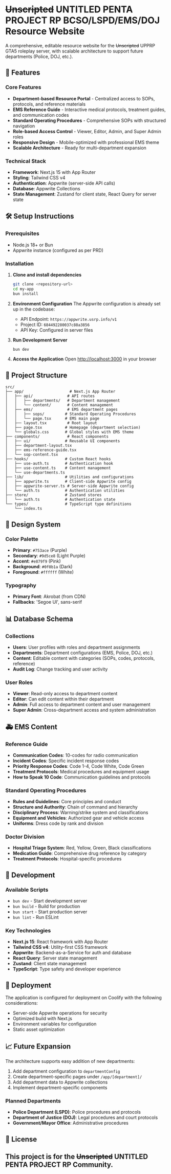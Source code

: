 # ~~Unscripted~~ UNTITLED PENTA PROJECT RP BCSO/LSPD/EMS/DOJ Resource Website

A comprehensive, editable resource website for the ~~Unscripted~~ UPPRP GTA5 roleplay server, with scalable architecture to support future departments (Police, DOJ, etc.).

## 🚀 Features

### Core Features
- **Department-based Resource Portal** - Centralized access to SOPs, protocols, and reference materials
- **EMS Reference Guide** - Interactive medical protocols, treatment guides, and communication codes
- **Standard Operating Procedures** - Comprehensive SOPs with structured navigation
- **Role-based Access Control** - Viewer, Editor, Admin, and Super Admin roles
- **Responsive Design** - Mobile-optimized with professional EMS theme
- **Scalable Architecture** - Ready for multi-department expansion

### Technical Stack
- **Framework**: Next.js 15 with App Router
- **Styling**: Tailwind CSS v4
- **Authentication**: Appwrite (server-side API calls)
- **Database**: Appwrite Collections
- **State Management**: Zustand for client state, React Query for server state

## 🛠️ Setup Instructions

### Prerequisites
- Node.js 18+ or Bun
- Appwrite instance (configured as per PRD)

### Installation

1. **Clone and install dependencies**
   ```bash
   git clone <repository-url>
   cd my-app
   bun install
   ```

2. **Environment Configuration**
   The Appwrite configuration is already set up in the codebase:
   - API Endpoint: `https://appwrite.usrp.info/v1`
   - Project ID: `684492280037c88a3856`
   - API Key: Configured in server files

3. **Run Development Server**
   ```bash
   bun dev
   ```

4. **Access the Application**
   Open [http://localhost:3000](http://localhost:3000) in your browser

## 📁 Project Structure

```
src/
├── app/                    # Next.js App Router
│   ├── api/               # API routes
│   │   ├── departments/   # Department management
│   │   └── content/       # Content management
│   ├── ems/               # EMS department pages
│   │   ├── sops/         # Standard Operating Procedures
│   │   └── page.tsx      # EMS main page
│   ├── layout.tsx         # Root layout
│   ├── page.tsx          # Homepage (department selection)
│   └── globals.css       # Global styles with EMS theme
├── components/            # React components
│   ├── ui/               # Reusable UI components
│   ├── department-layout.tsx
│   ├── ems-reference-guide.tsx
│   └── sop-content.tsx
├── hooks/                # Custom React hooks
│   ├── use-auth.ts       # Authentication hook
│   ├── use-content.ts    # Content management
│   └── use-departments.ts
├── lib/                  # Utilities and configurations
│   ├── appwrite.ts       # Client-side Appwrite config
│   ├── appwrite-server.ts # Server-side Appwrite config
│   └── auth.ts           # Authentication utilities
├── store/                # Zustand stores
│   └── auth.ts           # Authentication state
└── types/                # TypeScript type definitions
    └── index.ts
```

## 🎨 Design System

### Color Palette
- **Primary**: `#753ace` (Purple)
- **Secondary**: `#9d5ce8` (Light Purple)
- **Accent**: `#e879f9` (Pink)
- **Background**: `#0f0b1a` (Dark)
- **Foreground**: `#ffffff` (White)

### Typography
- **Primary Font**: Akrobat (from CDN)
- **Fallbacks**: 'Segoe UI', sans-serif

## 📊 Database Schema

### Collections
- **Users**: User profiles with roles and department assignments
- **Departments**: Department configurations (EMS, Police, DOJ, etc.)
- **Content**: Editable content with categories (SOPs, codes, protocols, reference)
- **Audit Log**: Change tracking and user activity

### User Roles
- **Viewer**: Read-only access to department content
- **Editor**: Can edit content within their department
- **Admin**: Full access to department content and user management
- **Super Admin**: Cross-department access and system administration

## 🚑 EMS Content

### Reference Guide
- **Communication Codes**: 10-codes for radio communication
- **Incident Codes**: Specific incident response codes
- **Priority Response Codes**: Code 1-4, Code White, Code Green
- **Treatment Protocols**: Medical procedures and equipment usage
- **How to Speak 10 Code**: Communication guidelines and protocols

### Standard Operating Procedures
- **Rules and Guidelines**: Core principles and conduct
- **Structure and Authority**: Chain of command and hierarchy
- **Disciplinary Process**: Warning/strike system and classifications
- **Equipment and Vehicles**: Authorized gear and vehicle access
- **Uniforms**: Dress code by rank and division

### Doctor Division
- **Hospital Triage System**: Red, Yellow, Green, Black classifications
- **Medication Guide**: Comprehensive drug reference by category
- **Treatment Protocols**: Hospital-specific procedures

## 🔧 Development

### Available Scripts
- `bun dev` - Start development server
- `bun build` - Build for production
- `bun start` - Start production server
- `bun lint` - Run ESLint

### Key Technologies
- **Next.js 15**: React framework with App Router
- **Tailwind CSS v4**: Utility-first CSS framework
- **Appwrite**: Backend-as-a-Service for auth and database
- **React Query**: Server state management
- **Zustand**: Client state management
- **TypeScript**: Type safety and developer experience

## 🚀 Deployment

The application is configured for deployment on Coolify with the following considerations:
- Server-side Appwrite operations for security
- Optimized build with Next.js
- Environment variables for configuration
- Static asset optimization

## 📈 Future Expansion

The architecture supports easy addition of new departments:
1. Add department configuration to `departmentConfig`
2. Create department-specific pages under `/app/[department]/`
3. Add department data to Appwrite collections
4. Implement department-specific components

### Planned Departments
- **Police Department (LSPD)**: Police procedures and protocols
- **Department of Justice (DOJ)**: Legal procedures and court protocols
- **Government/Mayor Office**: Administrative procedures

## 📝 License

This project is for the ~~Unscripted~~ UNTITLED PENTA PROJECT RP Community.
---
